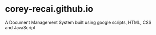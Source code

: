 # corey-recai.github.io
A Document Management System built using google scripts, HTML, CSS and JavaScript
